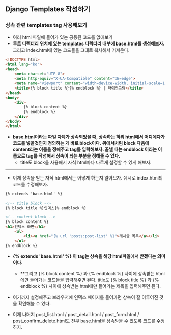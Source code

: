 ## Django Templates 작성하기


### 상속 관련 templates tag 사용해보기
- 여러 html 파일에 들어가 있는 공통된 코드를 없애보기 
- **루트 디렉터리 위치에 있는 templates 디렉터리 내부에 base.html를 생성해보자.** 그리고 index.html에 있는 코드들을 그대로 복사해서 가져온다.

```html
<!DOCTYPE html>
<html lang="ko">
<head>
    <meta charset="UTF-8">
    <meta http-equiv="X-UA-Compatible" content="IE=edge">
    <meta name="viewport" content="width=device-width, initial-scale=1.0">
    <title>{% block title %}{% endblock %} | 라이언그램</title>
</head>
<body>
    <div>
        {% block content %}
        {% endblock %}
    </div>
</body>
</html>
```

- **base.html이라는 파일 자체가 상속되었을 때, 상속하는 하위 html에서 어디에다가 코드를 넣을것인지 정의하는 게 바로 block이다. 위에서처럼 block 다음에 content라는 이름을 정해주고 tag를 입력해보자. 
  끝낼 때는 endblock 이라는 이름으로 tag를 작성해서 상속이 되는 부분을 정해줄 수 있다.**
  - title도 block을 사용해서 자식 html마다 다르게 설정할 수 있게 해보자.
  
* * *
- 이제 상속을 받는 자식 html에서는 어떻게 하는지 알아보자. 예시로 index.html의 코드를 수정해보자.

```html
{% extends 'base.html' %}

<!-- title block -->
{% block title %}인덱스{% endblock %}

<!-- content block -->
{% block content %}
<h1>인덱스 화면</h1>
    <ul>
        <li><a href="{% url 'posts:post-list' %}">게시글 목록</a></li>
    </ul>
{% endblock %}
```


- **{% extends 'base.html' %} 이 tag는 상속을 해당 html파일에서 받겠다는 의미이다.**
  - **그리고 {% block content %} 과 {% endblock %} 사이에 상속받는 html에만 들어가는 코드들을 입력해주면 된다. title도 {% block title %} 과 {% endblock %} 사이에 상속받는 html에만 들어가는 제목을 입력해주면 된다.

- 여기까지 설정해주고 브라우저에 인덱스 페이지를 들어가면 상속이 잘 이루어진 것을 확인해볼 수 있다.

- 이제 나머지 post_list.html / post_detail.html / post_form.html / post_confirm_delete.html도 전부 base.html을 상속받을 수 있도록 코드를 수정하자.
